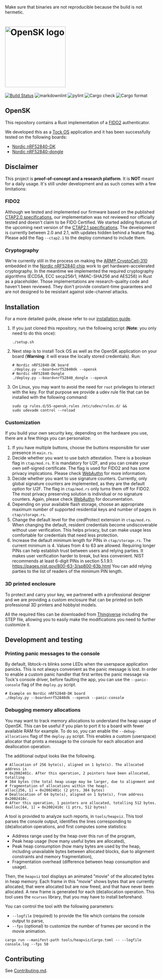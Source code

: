 Make sure that binaries are not reproducible because the build is not hermetic.

# <img alt="OpenSK logo" src="docs/img/OpenSK.svg" width="200px">

[![Build Status](https://travis-ci.org/google/OpenSK.svg?branch=master)](https://travis-ci.org/google/OpenSK)
![markdownlint](https://github.com/google/OpenSK/workflows/markdownlint/badge.svg?branch=master)
![pylint](https://github.com/google/OpenSK/workflows/pylint/badge.svg?branch=master)
![Cargo check](https://github.com/google/OpenSK/workflows/Cargo%20check/badge.svg?branch=master)
![Cargo format](https://github.com/google/OpenSK/workflows/Cargo%20format/badge.svg?branch=master)

## OpenSK

This repository contains a Rust implementation of a
[FIDO2](https://fidoalliance.org/fido2/) authenticator.

We developed this as a [Tock OS](https://tockos.org) application and it has been
successfully tested on the following boards:

*   [Nordic nRF52840-DK](https://www.nordicsemi.com/Software-and-Tools/Development-Kits/nRF52840-DK)
*   [Nordic nRF52840-dongle](https://www.nordicsemi.com/Software-and-Tools/Development-Kits/nRF52840-Dongle)

## Disclaimer

This project is **proof-of-concept and a research platform**. It is **NOT**
meant for a daily usage. It's still under development and as such comes with a
few limitations:

### FIDO2

Although we tested and implemented our firmware based on the published
[CTAP2.0 specifications](https://fidoalliance.org/specs/fido-v2.0-ps-20190130/fido-client-to-authenticator-protocol-v2.0-ps-20190130.html),
our implementation was not reviewed nor officially tested and doesn't claim to
be FIDO Certified.
We started adding features of the upcoming next version of the
[CTAP2.1 specifications](https://fidoalliance.org/specs/fido2/fido-client-to-authenticator-protocol-v2.1-rd-20191217.html).
The development is currently between 2.0 and 2.1, with updates hidden behind a feature flag.
Please add the flag `--ctap2.1` to the deploy command to include them.

### Cryptography

We're currently still in the process on making the
[ARM&reg; CryptoCell-310](https://developer.arm.com/ip-products/security-ip/cryptocell-300-family)
embedded in the
[Nordic nRF52840 chip](https://infocenter.nordicsemi.com/index.jsp?topic=%2Fps_nrf52840%2Fcryptocell.html)
work to get hardware-accelerated cryptography. In the meantime we implemented
the required cryptography algorithms (ECDSA, ECC secp256r1, HMAC-SHA256 and
AES256) in Rust as a placeholder. Those implementations are research-quality
code and haven't been reviewed. They don't provide constant-time guarantees and
are not designed to be resistant against side-channel attacks.

## Installation

For a more detailed guide, please refer to our
[installation guide](docs/install.md).

1.  If you just cloned this repository, run the following script (**Note**: you
    only need to do this once):

    ```shell
    ./setup.sh
    ```

2.  Next step is to install Tock OS as well as the OpenSK application on your
    board (**Warning**: it will erase the locally stored credentials). Run:

    ```shell
    # Nordic nRF52840-DK board
    ./deploy.py --board=nrf52840dk --opensk
    # Nordic nRF52840-Dongle
    ./deploy.py --board=nrf52840_dongle --opensk
    ```

3.  On Linux, you may want to avoid the need for `root` privileges to interact
    with the key. For that purpose we provide a udev rule file that can be
    installed with the following command:

    ```shell
    sudo cp rules.d/55-opensk.rules /etc/udev/rules.d/ &&
    sudo udevadm control --reload
    ```

### Customization

If you build your own security key, depending on the hardware you use, there are
a few things you can personalize:

1.  If you have multiple buttons, choose the buttons responsible for user
    presence in `main.rs`.
2.  Decide whether you want to use batch attestation. There is a boolean flag in
    `ctap/mod.rs`. It is mandatory for U2F, and you can create your own
    self-signed certificate. The flag is used for FIDO2 and has some privacy
    implications. Please check
    [WebAuthn](https://www.w3.org/TR/webauthn/#attestation) for more
    information.
3.  Decide whether you want to use signature counters. Currently, only global
    signature counters are implemented, as they are the default option for U2F.
    The flag in `ctap/mod.rs` only turns them off for FIDO2. The most privacy
    preserving solution is individual or no signature counters. Again, please
    check [WebAuthn](https://www.w3.org/TR/webauthn/#signature-counter) for
    documentation.
4.  Depending on your available flash storage, choose an appropriate maximum
    number of supported residential keys and number of pages in
    `ctap/storage.rs`.
5.  Change the default level for the credProtect extension in `ctap/mod.rs`.
    When changing the default, resident credentials become undiscoverable without
    user verification. This helps privacy, but can make usage less comfortable
    for credentials that need less protection.
6.  Increase the default minimum length for PINs in `ctap/storage.rs`.
    The current minimum is 4. Values from 4 to 63 are allowed. Requiring longer
    PINs can help establish trust between users and relying parties. It makes
    user verification harder to break, but less convenient.
    NIST recommends at least 6-digit PINs in section 5.1.9.1:
    https://pages.nist.gov/800-63-3/sp800-63b.html
    You can add relying parties to the list of readers of the minimum PIN length.

### 3D printed enclosure

To protect and carry your key, we partnered with a professional designer and we
are providing a custom enclosure that can be printed on both professional 3D
printers and hobbyist models.

All the required files can be downloaded from
[Thingiverse](https://www.thingiverse.com/thing:4132768) including the STEP
file, allowing you to easily make the modifications you need to further
customize it.

## Development and testing

### Printing panic messages to the console

By default, libtock-rs blinks some LEDs when the userspace application panicks.
This is not always convenient as the panic message is lost. In order to enable
a custom panic handler that first writes the panic message via Tock's console
driver, before faulting the app, you can use the `--panic-console` flag of the
`deploy.py` script.

```shell
# Example on Nordic nRF52840-DK board
./deploy.py --board=nrf52840dk --opensk --panic-console
```

### Debugging memory allocations

You may want to track memory allocations to understand the heap usage of
OpenSK. This can be useful if you plan to port it to a board with fewer
available RAM for example. To do so, you can enable the `--debug-allocations`
flag of the `deploy.py` script. This enables a custom (userspace) allocator
that prints a message to the console for each allocation and deallocation
operation.

The additional output looks like the following.

```
# Allocation of 256 byte(s), aligned on 1 byte(s). The allocated address is
# 0x2002401c. After this operation, 2 pointers have been allocated, totalling
# 384 bytes (the total heap usage may be larger, due to alignment and
# fragmentation of allocations within the heap).
alloc[256, 1] = 0x2002401c (2 ptrs, 384 bytes)
# Deallocation of 64 byte(s), aligned on 1 byte(s), from address 0x2002410c.
# After this operation, 1 pointers are allocated, totalling 512 bytes.
dealloc[64, 1] = 0x2002410c (1 ptrs, 512 bytes)
```

A tool is provided to analyze such reports, in `tools/heapviz`. This tool
parses the console output, identifies the lines corresponding to (de)allocation
operations, and first computes some statistics:

- Address range used by the heap over this run of the program,
- Peak heap usage (how many useful bytes are allocated),
- Peak heap consumption (how many bytes are used by the heap, including
  unavailable bytes between allocated blocks, due to alignment constraints and
  memory fragmentation),
- Fragmentation overhead (difference between heap consumption and usage).

Then, the `heapviz` tool displays an animated "movie" of the allocated bytes in
heap memory. Each frame in this "movie" shows bytes that are currently
allocated, that were allocated but are now freed, and that have never been
allocated. A new frame is generated for each (de)allocation operation. This tool
uses the `ncurses` library, that you may have to install beforehand.

You can control the tool with the following parameters:
- `--logfile` (required) to provide the file which contains the console output
  to parse,
- `--fps` (optional) to customize the number of frames per second in the movie
  animation.

```shell
cargo run --manifest-path tools/heapviz/Cargo.toml -- --logfile console.log --fps 50
```

## Contributing

See [Contributing.md](docs/contributing.md).
